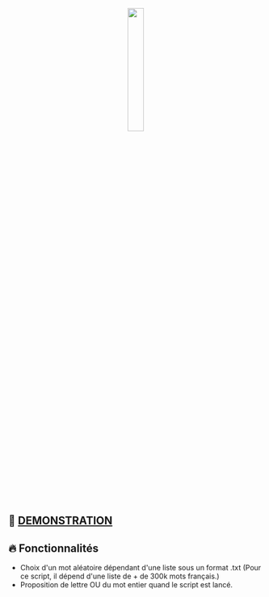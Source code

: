 <p align="center">
  <img src="http://www.813.fr/wp-content/uploads/2016/05/java-logo.jpg"  width="25%"/>
</a>
    
</p>

## 👀 [DEMONSTRATION](https://streamable.com/eowj0x)

## :fire: Fonctionnalités

- Choix d'un mot aléatoire dépendant d'une liste sous un format .txt (Pour ce script, il dépend d'une liste de + de 300k mots français.)
- Proposition de lettre OU du mot entier quand le script est lancé.